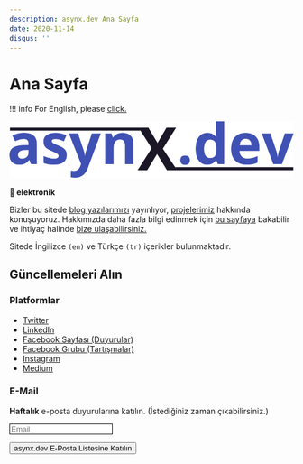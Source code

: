 ```yaml
---
description: asynx.dev Ana Sayfa
date: 2020-11-14
disqus: ''
---
```


# Ana Sayfa

!!! info
    For English, please [click.](index.md)

![asynx.dev logo](img/asynx_logo_800_trans.png)

**💙 elektronik**

Bizler bu sitede [blog yazılarımızı](blog/index.md) yayınlıyor,
[projelerimiz](project/index-tr.md) hakkında konuşuyoruz. Hakkımızda daha fazla
bilgi edinmek için [bu sayfaya](about-tr.md) bakabilir ve ihtiyaç halinde [bize
ulaşabilirsiniz.](contact-tr.md)

Sitede İngilizce `(en)` ve Türkçe `(tr)` içerikler bulunmaktadır.

## Güncellemeleri Alın

### Platformlar

* [Twitter](http://twitter.com/asynxdev)
* [LinkedIn](https://www.linkedin.com/groups/12487093/)
* [Facebook Sayfası (Duyurular)](https://www.facebook.com/asynxdev/)
* [Facebook Grubu (Tartışmalar)](https://www.facebook.com/groups/1651267295055664)
* [Instagram](https://www.instagram.com/asynxdev)
* [Medium](https://medium.com/asynxdev)

### E-Mail

**Haftalık** e-posta duyurularına katılın. (İstediğiniz zaman çıkabilirsiniz.)
<!--markdownlint-disable MD033 MD013-->
<form method="post" action="https://sendfox.com/form/36wnp9/1jxx0e" class="sendfox-form" id="1jxx0e" data-async="true" data-recaptcha="true">
<p><input type="email" placeholder="Email" name="email" required style="box-sizing: border-box; border: 1px solid;"/></p>
<!-- no botz please -->
<div style="position: absolute; left: -5000px;" aria-hidden="true"><input type="text" name="a_password" tabindex="-1" value="" autocomplete="off" /></div>
<p><button type="submit" class="md-button md-button--primary">asynx.dev E-Posta Listesine Katılın</button></p>
</form>
<script src="https://sendfox.com/js/form.js"></script>
<!--markdownlint-enable MD033 MD013-->
